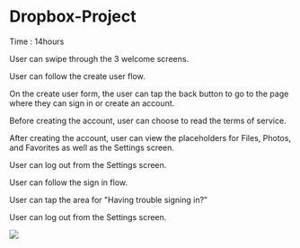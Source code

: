 # Dropbox-Project

Time : 14hours

User can swipe through the 3 welcome screens.

User can follow the create user flow.

On the create user form, the user can tap the back button to go to the page where they can sign in or create an account.

Before creating the account, user can choose to read the terms of service.

After creating the account, user can view the placeholders for Files, Photos, and Favorites as well as the Settings screen.

User can log out from the Settings screen.

User can follow the sign in flow.

User can tap the area for "Having trouble signing in?"

User can log out from the Settings screen.


![](http://i.imgur.com/nesFrWW.gif)

